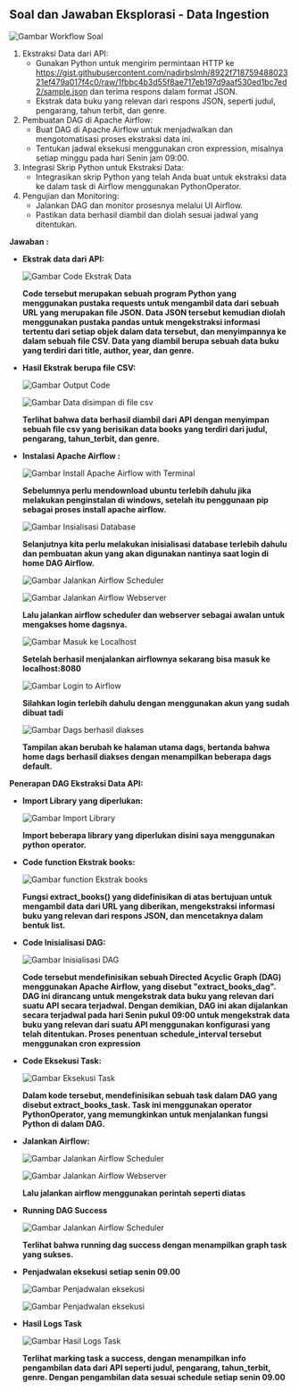 ## Soal dan Jawaban Eksplorasi - Data Ingestion

![Gambar Workflow Soal](https://github.com/rayhanrere008/de_rayhan-qalby-r/blob/main/14_Data-Ingestion-with-Python-from-various-sources/screenshots/Eksplorasi/01_workflow-soal.png?raw=true)

1. Ekstraksi Data dari API:
    - Gunakan Python untuk mengirim permintaan HTTP ke https://gist.githubusercontent.com/nadirbslmh/8922f71875948802321ef479a017f4c0/raw/1fbbc4b3d55f8ae717eb197d9aaf530ed1bc7ed2/sample.json dan terima respons dalam format JSON.
    - Ekstrak data buku yang relevan dari respons JSON, seperti judul, pengarang, tahun terbit, dan genre.
2. Pembuatan DAG di Apache Airflow:
    - Buat DAG di Apache Airflow untuk menjadwalkan dan mengotomatisasi proses ekstraksi data ini.
    - Tentukan jadwal eksekusi menggunakan cron expression, misalnya setiap minggu pada hari Senin jam 09:00.
3. Integrasi Skrip Python untuk Ekstraksi Data:
    - Integrasikan skrip Python yang telah Anda buat untuk ekstraksi data ke dalam task di Airflow menggunakan PythonOperator.
4. Pengujian dan Monitoring:
    - Jalankan DAG dan monitor prosesnya melalui UI Airflow.
    - Pastikan data berhasil diambil dan diolah sesuai jadwal yang ditentukan.

**Jawaban :**

- **Ekstrak data dari API:**

    ![Gambar Code Ekstrak Data](https://github.com/rayhanrere008/de_rayhan-qalby-r/blob/main/14_Data-Ingestion-with-Python-from-various-sources/screenshots/Eksplorasi/02_Code-ekstrak-data-dari-API.png?raw=true)

    **Code tersebut merupakan sebuah program Python yang menggunakan pustaka requests untuk mengambil data dari sebuah URL yang merupakan file JSON. Data JSON tersebut kemudian diolah menggunakan pustaka pandas untuk mengekstraksi informasi tertentu dari setiap objek dalam data tersebut, dan menyimpannya ke dalam sebuah file CSV. Data yang diambil berupa sebuah data buku yang terdiri dari title, author, year, dan genre.**

- **Hasil Ekstrak berupa file CSV:**

    ![Gambar Output Code](https://github.com/rayhanrere008/de_rayhan-qalby-r/blob/main/14_Data-Ingestion-with-Python-from-various-sources/screenshots/Eksplorasi/03_Output-code.png?raw=true)

    ![Gambar Data disimpan di file csv](https://github.com/rayhanrere008/de_rayhan-qalby-r/blob/main/14_Data-Ingestion-with-Python-from-various-sources/screenshots/Eksplorasi/04_Data-disimpan-di-CSV.png?raw=true)

    **Terlihat bahwa data berhasil diambil dari API dengan menyimpan sebuah file csv yang berisikan data books yang terdiri dari judul, pengarang, tahun_terbit, dan genre.**

- **Instalasi Apache Airflow :**

    ![Gambar Install Apache Airflow with Terminal](https://github.com/rayhanrere008/de_rayhan-qalby-r/blob/main/14_Data-Ingestion-with-Python-from-various-sources/screenshots/Eksplorasi/05_install-airflow-apache-with-terminal.png?raw=true)

    **Sebelumnya perlu mendownload ubuntu terlebih dahulu jika melakukan penginstalan di windows, setelah itu penggunaan pip sebagai proses install apache airflow.**

    ![Gambar Insialisasi Database](https://github.com/rayhanrere008/de_rayhan-qalby-r/blob/main/14_Data-Ingestion-with-Python-from-various-sources/screenshots/Eksplorasi/06_inisialisasi-database.png?raw=true)

    **Selanjutnya kita perlu melakukan inisialisasi database terlebih dahulu dan pembuatan akun yang akan digunakan nantinya saat login di home DAG Airflow.**

    ![Gambar Jalankan Airflow Scheduler](https://github.com/rayhanrere008/de_rayhan-qalby-r/blob/main/14_Data-Ingestion-with-Python-from-various-sources/screenshots/Eksplorasi/07_sukses-install-scheduler.png?raw=true)

    ![Gambar Jalankan Airflow Webserver](https://github.com/rayhanrere008/de_rayhan-qalby-r/blob/main/14_Data-Ingestion-with-Python-from-various-sources/screenshots/Eksplorasi/08_sukses-install-webserver.png?raw=true)

    **Lalu jalankan airflow scheduler dan webserver sebagai awalan untuk mengakses home dagsnya.**

    ![Gambar Masuk ke Localhost](https://github.com/rayhanrere008/de_rayhan-qalby-r/blob/main/14_Data-Ingestion-with-Python-from-various-sources/screenshots/Eksplorasi/09_masuk-ke-webserver-localhost-8080.png?raw=true)

    **Setelah berhasil menjalankan airflownya sekarang bisa masuk ke localhost:8080**

    ![Gambar Login to Airflow](https://github.com/rayhanrere008/de_rayhan-qalby-r/blob/main/14_Data-Ingestion-with-Python-from-various-sources/screenshots/Eksplorasi/10_login-to-airflow.png?raw=true)

    **Silahkan login terlebih dahulu dengan menggunakan akun yang sudah dibuat tadi**

    ![Gambar Dags berhasil diakses](https://github.com/rayhanrere008/de_rayhan-qalby-r/blob/main/14_Data-Ingestion-with-Python-from-various-sources/screenshots/Eksplorasi/11_DAGS-success-akses.png?raw=true)

    **Tampilan akan berubah ke halaman utama dags, bertanda bahwa home dags berhasil diakses dengan menampilkan beberapa dags default.**

**Penerapan DAG Ekstraksi Data API:**

- **Import Library yang diperlukan:**

    ![Gambar Import Library](https://github.com/rayhanrere008/de_rayhan-qalby-r/blob/main/14_Data-Ingestion-with-Python-from-various-sources/screenshots/Eksplorasi/12_import-library.png?raw=true)

    **Import beberapa library yang diperlukan disini saya menggunakan python operator.**

- **Code function Ekstrak books:**

    ![Gambar function Ekstrak books](https://github.com/rayhanrere008/de_rayhan-qalby-r/blob/main/14_Data-Ingestion-with-Python-from-various-sources/screenshots/Eksplorasi/13_Code-function-extract_books.png?raw=true)

    **Fungsi extract_books() yang didefinisikan di atas bertujuan untuk mengambil data dari URL yang diberikan, mengekstraksi informasi buku yang relevan dari respons JSON, dan mencetaknya dalam bentuk list.**

- **Code Inisialisasi DAG:**

    ![Gambar Inisialisasi DAG](https://github.com/rayhanrere008/de_rayhan-qalby-r/blob/main/14_Data-Ingestion-with-Python-from-various-sources/screenshots/Eksplorasi/14_Code-insialisasi-dag.png?raw=true)

    **Code tersebut mendefinisikan sebuah Directed Acyclic Graph (DAG) menggunakan Apache Airflow, yang disebut "extract_books_dag". DAG ini dirancang untuk mengekstrak data buku yang relevan dari suatu API secara terjadwal. Dengan demikian, DAG ini akan dijalankan secara terjadwal pada hari Senin pukul 09:00 untuk mengekstrak data buku yang relevan dari suatu API menggunakan konfigurasi yang telah ditentukan. Proses penentuan schedule_interval tersebut menggunakan cron expression**

- **Code Eksekusi Task:**

    ![Gambar Eksekusi Task](https://github.com/rayhanrere008/de_rayhan-qalby-r/blob/main/14_Data-Ingestion-with-Python-from-various-sources/screenshots/Eksplorasi/15_Code-eksekusi-task.png?raw=true)

    **Dalam kode tersebut, mendefinisikan sebuah task dalam DAG yang disebut extract_books_task. Task ini menggunakan operator PythonOperator, yang memungkinkan untuk menjalankan fungsi Python di dalam DAG.**

- **Jalankan Airflow:**

    ![Gambar Jalankan Airflow Scheduler](https://github.com/rayhanrere008/de_rayhan-qalby-r/blob/main/14_Data-Ingestion-with-Python-from-various-sources/screenshots/Eksplorasi/16_jalankan-airflow.png?raw=true)

    ![Gambar Jalankan Airflow Webserver](https://github.com/rayhanrere008/de_rayhan-qalby-r/blob/main/14_Data-Ingestion-with-Python-from-various-sources/screenshots/Eksplorasi/17_jalankan-airflow2.png?raw=true)

    **Lalu jalankan airflow menggunakan perintah seperti diatas**

- **Running DAG Success**

    ![Gambar Jalankan Airflow Scheduler](https://github.com/rayhanrere008/de_rayhan-qalby-r/blob/main/14_Data-Ingestion-with-Python-from-various-sources/screenshots/Eksplorasi/18_running-dag-success.png?raw=true)

    **Terlihat bahwa running dag success dengan menampilkan graph task yang sukses.**

- **Penjadwalan eksekusi setiap senin 09.00**

    ![Gambar Penjadwalan eksekusi](https://github.com/rayhanrere008/de_rayhan-qalby-r/blob/main/14_Data-Ingestion-with-Python-from-various-sources/screenshots/Eksplorasi/19_penjadwalan-9.png?raw=true)

    ![Gambar Penjadwalan eksekusi](https://github.com/rayhanrere008/de_rayhan-qalby-r/blob/main/14_Data-Ingestion-with-Python-from-various-sources/screenshots/Eksplorasi/20_penjadwalan-9-1.png?raw=true)

- **Hasil Logs Task**

    ![Gambar Hasil Logs Task](https://github.com/rayhanrere008/de_rayhan-qalby-r/blob/main/14_Data-Ingestion-with-Python-from-various-sources/screenshots/Eksplorasi/21_logs-task-extract-books.png?raw=true)

    **Terlihat marking task a success, dengan menampilkan info pengambilan data dari API seperti judul, pengarang, tahun_terbit, genre. Dengan pengambilan data sesuai schedule setiap senin 09.00**